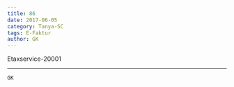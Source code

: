 ```yaml
---
title: 86
date: 2017-06-05
category: Tanya-SC
tags: E-Faktur
author: GK
---
```


Etaxservice-20001

---



`GK`
